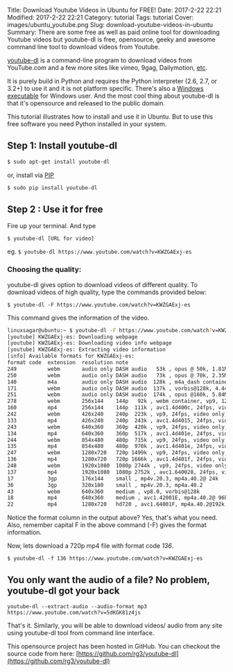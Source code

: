 Title: Download Youtube Videos in Ubuntu for FREE!
Date: 2017-2-22 22:21
Modified: 2017-2-22 22:21
Category: tutorial
Tags: tutorial
Cover: images/ubuntu_youtube.png
Slug: download-youtube-videos-in-ubuntu
Summary: There are some free as well as paid online tool for downloading Youtube videos but youtube-dl is free, opensource, geeky and awesome command line tool to download videos from Youtube. 

[youtube-dl] is a command-line program to download videos from YouTube.com and a few more sites like vimeo, 9gag, Dailymotion, [etc](https://rg3.github.io/youtube-dl/supportedsites.html). 

It is purely build in Python and requires the Python interpreter (2.6, 2.7, or 3.2+) to use it and it is not platform specific. There's also a [Windows executable](https://yt-dl.org/latest/youtube-dl.exe) for Windows user. And the most cool thing about youtube-dl is that it's opensource and released to the public domain.

This tutorial illustrates how to install and use it in Ubuntu. But to use this free software you need Python installed in your system.

## Step 1: Install youtube-dl
```bash
$ sudo apt-get install youtube-dl
```
or, install via [PIP](https://girisagar46.github.io/install-python-pip-package-management-system-in-ubuntu)

```bash
$ sudo pip install youtube-dl
```

## Step 2 : Use it for free

Fire up your terminal. And type

`$ youtube-dl [URL for video]`

eg. `$ youtube-dl https://www.youtube.com/watch?v=KWZGAExj-es`

### Choosing the quality:
youtube-dl gives option to download videos of different quality. 
To download videos of high quality, type the commands provided below:

`$ youtube-dl -F https://www.youtube.com/watch?v=KWZGAExj-es`

This command gives the information of the video. 

```bash
linuxsagar@ubuntu:~ $ youtube-dl -F https://www.youtube.com/watch?v=KWZGAExj-es
[youtube] KWZGAExj-es: Downloading webpage
[youtube] KWZGAExj-es: Downloading video info webpage
[youtube] KWZGAExj-es: Extracting video information
[info] Available formats for KWZGAExj-es:
format code  extension  resolution note
249          webm       audio only DASH audio   53k , opus @ 50k, 1.81MiB
250          webm       audio only DASH audio   73k , opus @ 70k, 2.35MiB
140          m4a        audio only DASH audio  128k , m4a_dash container, mp4a.40.2@128k, 4.65MiB
171          webm       audio only DASH audio  137k , vorbis@128k, 4.44MiB
251          webm       audio only DASH audio  174k , opus @160k, 5.84MiB
278          webm       256x144    144p   92k , webm container, vp9, 12fps, video only, 2.60MiB
160          mp4        256x144    144p  111k , avc1.4d400c, 24fps, video only, 3.86MiB
242          webm       426x240    240p  223k , vp9, 24fps, video only, 6.27MiB
133          mp4        426x240    240p  243k , avc1.4d4015, 24fps, video only, 8.57MiB
243          webm       640x360    360p  420k , vp9, 24fps, video only, 11.11MiB
134          mp4        640x360    360p  517k , avc1.4d401e, 24fps, video only, 11.36MiB
244          webm       854x480    480p  715k , vp9, 24fps, video only, 17.63MiB
135          mp4        854x480    480p  970k , avc1.4d401e, 24fps, video only, 21.71MiB
247          webm       1280x720   720p 1499k , vp9, 24fps, video only, 32.43MiB
136          mp4        1280x720   720p 1666k , avc1.4d401f, 24fps, video only, 39.95MiB
248          webm       1920x1080  1080p 2744k , vp9, 24fps, video only, 55.46MiB
137          mp4        1920x1080  1080p 2752k , avc1.640028, 24fps, video only, 71.87MiB
17           3gp        176x144    small , mp4v.20.3, mp4a.40.2@ 24k
36           3gp        320x180    small , mp4v.20.3, mp4a.40.2
43           webm       640x360    medium , vp8.0, vorbis@128k
18           mp4        640x360    medium , avc1.42001E, mp4a.40.2@ 96k
22           mp4        1280x720   hd720 , avc1.64001F, mp4a.40.2@192k (best)

```

Notice the format column in the output above? Yes, that's what you need. Also, remember capital F in the above command (-F) gives the format information.

Now, lets download a 720p mp4 file with format code *136*.

` $ youtube-dl -f 136 https://www.youtube.com/watch?v=KWZGAExj-es `

## You only want the audio of a file? No problem, youtube-dl got your back

`youtube-dl --extract-audio --audio-format mp3 https://www.youtube.com/watch?v=5dKGK81z4js`

That's it. Similarly, you will be able to download videos/ audio from any site using youtube-dl tool from command line interface.


This opensource project has been hosted in GitHub. You can checkout the source code from here: [https://github.com/rg3/youtube-dl](https://github.com/rg3/youtube-dl)


[youtube-dl]: <https://rg3.github.io/youtube-dl/>